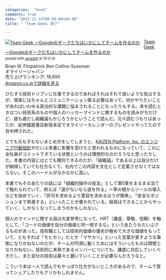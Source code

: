 ```yaml
---
categories:  "book"
comments: true
date: "2015-12-14T00:00:00+09:00"
title: "『Team Geek』読了"

---
```


<div class="amazlet-box" style="margin-bottom:0px;"><div class="amazlet-image" style="float:left;margin:0px 12px 1px 0px;"><a href="http://www.amazon.co.jp/exec/obidos/ASIN/4873116309/diary081213-22/ref=nosim/" name="amazletlink" target="_blank"><img src="http://ecx.images-amazon.com/images/I/41SlY0zvpKL._SL160_.jpg" alt="Team Geek ―Googleのギークたちはいかにしてチームを作るのか" style="border: none;" /></a></div><div class="amazlet-info" style="line-height:120%; margin-bottom: 10px"><div class="amazlet-name" style="margin-bottom:10px;line-height:120%"><a href="http://www.amazon.co.jp/exec/obidos/ASIN/4873116309/diary081213-22/ref=nosim/" name="amazletlink" target="_blank">Team Geek ―Googleのギークたちはいかにしてチームを作るのか</a><div class="amazlet-powered-date" style="font-size:80%;margin-top:5px;line-height:120%">posted with <a href="http://www.amazlet.com/" title="amazlet" target="_blank">amazlet</a> at 15.12.14</div></div><div class="amazlet-detail">Brian W. Fitzpatrick Ben Collins-Sussman <br />オライリージャパン <br />売り上げランキング: 18,890<br /></div><div class="amazlet-sub-info" style="float: left;"><div class="amazlet-link" style="margin-top: 5px"><a href="http://www.amazon.co.jp/exec/obidos/ASIN/4873116309/diary081213-22/ref=nosim/" name="amazletlink" target="_blank">Amazon.co.jpで詳細を見る</a></div></div></div><div class="amazlet-footer" style="clear: left"></div></div>

ひたすら技術ドリブンに仕事できるのであればそれはそれで良いような気はするが、現実にはちゃんとコミュニケーション取る必要はあって、何かやりたいことがあればいわゆる政治的な課題に悩まされることになったりもする。本を読むときはつい技術系のものや個人のハッカーマインドに関するものを読みがちだけど、歳も歳だし組織論もかじろうかということで読んだ。元々読むつもりはあったが、紀伊國屋書店新宿本店でオライリーカレンダーのプレゼントやってたので背中押された。

とても元も子もないまとめ方をしてしまうと、[KAIZEN Platform, Inc. のエンジニア行動指針](http://blog.glidenote.com/blog/2015/08/17/move-to-akamai/)がだいぶ本書に影響を受けたと思われるものになっていて、これに全社員がコミットできている状態というのは理想的なのだろうなと思ったりした。本書の内容にはとても賛同できるのだが、「組織論」である以上は自分だけが納得していても仕方なくて、社内でこの内容を文化として定着させなくてはならない。そこのハードルがなかなかに高い。

本書でもそのあたりの話には「組織的操作の技法」として第5章をまるまる当てて触れられていて、例えば「道がないなら道を作る」＝草の根からツールの導入などを始めていく、「許可を求めるより寛容を求めるほうが簡単」、「安全なポジションまで昇進する」といったことが書かれている。結局はできることからやっていく、しかなくなってしまうのかもしれない。

個人のマインドに関する話は大変参考になって、HRT（謙虚、尊敬、信頼）を軸として、「コードの価値を自分の価値と同一視するな」というあたりもだいぶクるものがあった。技術職としては技術的価値の優劣が極めて大きな価値をもっていて、ともすれば「モヒカン」だとか「マサカリ」といった言葉が表すような事態になりかねないのだが、チームが円滑に動くためにはそういったものは障壁となりかねない。技術的に未熟であるメンバーについても、謙虚に対応していくべきだし、また自分の技術は粛々と磨いていくことが必要なんだろうなと。

こういう本は一人で読んでもやっぱり仕方がないところがあるので、チームで買ってシェアしたりもアリかもしれません。
